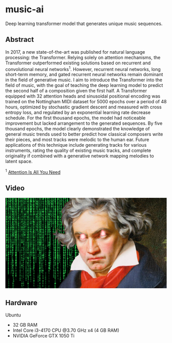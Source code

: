# music-ai
Deep learning transformer model that generates unique music sequences.


## Abstract
In 2017, a new state-of-the-art was published for natural language processing: the Transformer. Relying solely on attention mechanisms, the Transformer outperformed existing solutions based on recurrent and convolutional neural networks<sup>1</sup>. However, recurrent neural networks, long short-term memory, and gated recurrent neural networks remain dominant in the field of generative music. I aim to introduce the Transformer into the field of music, with the goal of teaching the deep learning model to predict the second half of a composition given the first half. A Transformer equipped with 32 attention heads and sinusoidal positional encoding was trained on the Nottingham MIDI dataset for 5000 epochs over a period of 48 hours, optimized by stochastic gradient descent and measured with cross entropy loss, and regulated by an exponential learning rate decrease schedule. For the first thousand epochs, the model had noticeable improvement but lacked arrangement to the generated sequences. By five thousand epochs, the model clearly demonstrated the knowledge of general music trends used to better predict how classical composers write their pieces, and most tracks were melodic to the human ear. Future applications of this technique include generating tracks for various instruments, rating the quality of existing music tracks, and complete originality if combined with a generative network mapping melodies to latent space.

<sup>1</sup> [Attention Is All You Need](https://arxiv.org/pdf/1706.03762.pdf)


## Video
[![Thumbnail](thumbnail2.png)](https://youtu.be/gYVZvaOYDsI)

## Hardware
Ubuntu
- 32 GB RAM
- Intel Core i3-4170 CPU @3.70 GHz x4 (4 GB RAM)
- NVIDIA GeForce GTX 1050 Ti

